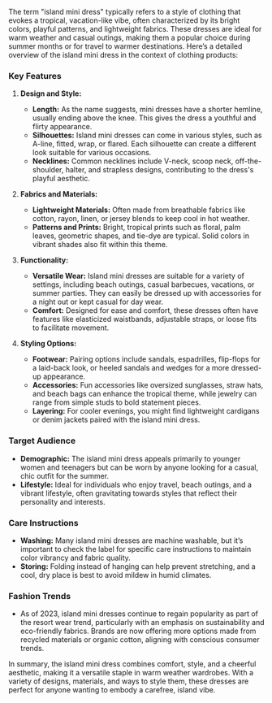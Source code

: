 The term "island mini dress" typically refers to a style of clothing that evokes a tropical, vacation-like vibe, often characterized by its bright colors, playful patterns, and lightweight fabrics. These dresses are ideal for warm weather and casual outings, making them a popular choice during summer months or for travel to warmer destinations. Here’s a detailed overview of the island mini dress in the context of clothing products:

### Key Features

1. **Design and Style:**
   - **Length:** As the name suggests, mini dresses have a shorter hemline, usually ending above the knee. This gives the dress a youthful and flirty appearance.
   - **Silhouettes:** Island mini dresses can come in various styles, such as A-line, fitted, wrap, or flared. Each silhouette can create a different look suitable for various occasions.
   - **Necklines:** Common necklines include V-neck, scoop neck, off-the-shoulder, halter, and strapless designs, contributing to the dress's playful aesthetic.

2. **Fabrics and Materials:**
   - **Lightweight Materials:** Often made from breathable fabrics like cotton, rayon, linen, or jersey blends to keep cool in hot weather.
   - **Patterns and Prints:** Bright, tropical prints such as floral, palm leaves, geometric shapes, and tie-dye are typical. Solid colors in vibrant shades also fit within this theme.

3. **Functionality:**
   - **Versatile Wear:** Island mini dresses are suitable for a variety of settings, including beach outings, casual barbecues, vacations, or summer parties. They can easily be dressed up with accessories for a night out or kept casual for day wear.
   - **Comfort:** Designed for ease and comfort, these dresses often have features like elasticized waistbands, adjustable straps, or loose fits to facilitate movement.

4. **Styling Options:**
   - **Footwear:** Pairing options include sandals, espadrilles, flip-flops for a laid-back look, or heeled sandals and wedges for a more dressed-up appearance.
   - **Accessories:** Fun accessories like oversized sunglasses, straw hats, and beach bags can enhance the tropical theme, while jewelry can range from simple studs to bold statement pieces.
   - **Layering:** For cooler evenings, you might find lightweight cardigans or denim jackets paired with the island mini dress.

### Target Audience

- **Demographic:** The island mini dress appeals primarily to younger women and teenagers but can be worn by anyone looking for a casual, chic outfit for the summer.
- **Lifestyle:** Ideal for individuals who enjoy travel, beach outings, and a vibrant lifestyle, often gravitating towards styles that reflect their personality and interests.

### Care Instructions

- **Washing:** Many island mini dresses are machine washable, but it’s important to check the label for specific care instructions to maintain color vibrancy and fabric quality.
- **Storing:** Folding instead of hanging can help prevent stretching, and a cool, dry place is best to avoid mildew in humid climates.

### Fashion Trends

- As of 2023, island mini dresses continue to regain popularity as part of the resort wear trend, particularly with an emphasis on sustainability and eco-friendly fabrics. Brands are now offering more options made from recycled materials or organic cotton, aligning with conscious consumer trends.

In summary, the island mini dress combines comfort, style, and a cheerful aesthetic, making it a versatile staple in warm weather wardrobes. With a variety of designs, materials, and ways to style them, these dresses are perfect for anyone wanting to embody a carefree, island vibe.